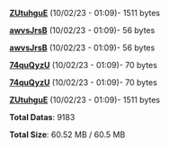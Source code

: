[**ZUtuhguE**](/data/ZUtuhguE.txt) (10/02/23 - 01:09)- 1511 bytes

[**awvsJrsB**](/data/awvsJrsB.txt) (10/02/23 - 01:09)- 56 bytes

[**awvsJrsB**](/data/awvsJrsB.txt) (10/02/23 - 01:09)- 56 bytes

[**74quQyzU**](/data/74quQyzU.txt) (10/02/23 - 01:09)- 70 bytes

[**74quQyzU**](/data/74quQyzU.txt) (10/02/23 - 01:09)- 70 bytes

[**ZUtuhguE**](/data/ZUtuhguE.txt) (10/02/23 - 01:09)- 1511 bytes

**Total Datas**: 9183

**Total Size**: 60.52 MB / 60.5 MB